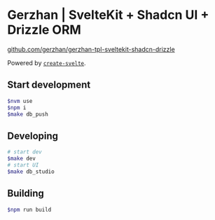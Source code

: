 # Gerzhan | SvelteKit + Shadcn UI + Drizzle ORM

[github.com/gerzhan/gerzhan-tpl-sveltekit-shadcn-drizzle](https://github.com/gerzhan/gerzhan-tpl-sveltekit-shadcn-drizzle)

Powered by [`create-svelte`](https://github.com/sveltejs/kit/tree/main/packages/create-svelte).

## Start development

```bash
$nvm use
$npm i
$make db_push
```

## Developing

```bash
# start dev
$make dev
# start UI
$make db_studio
```

## Building

```bash
$npm run build
```
